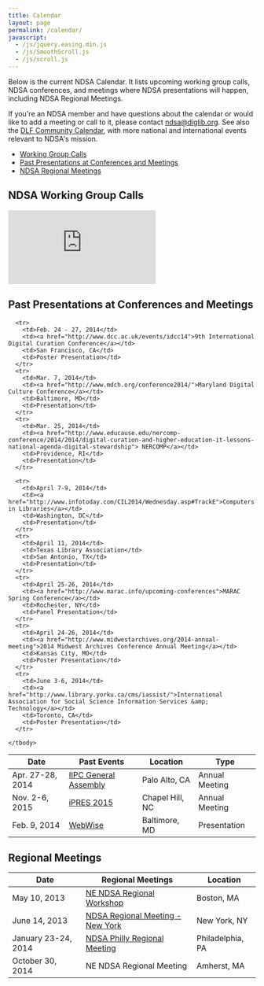 ```yaml
---
title: Calendar
layout: page
permalink: /calendar/
javascript:
  - /js/jquery.easing.min.js
  - /js/SmoothScroll.js
  - /js/scroll.js
---
```


Below is the current NDSA Calendar. It lists upcoming working group calls, NDSA conferences, and meetings where NDSA presentations will happen, including NDSA Regional Meetings.

If you're an NDSA member and have questions about the calendar or would like to add a meeting or call to it, please contact <ndsa@diglib.org>. See also the [DLF Community Calendar](https://www.diglib.org/opportunities/calendar/), with more national and international events relevant to NDSA's mission.

- [Working Group Calls](#ndsa-working-group-calls)
- [Past Presentations at Conferences and Meetings](#past-presentations-at-conferences-and-meetings)
- [NDSA Regional Meetings](#ndsa-regional-meetings)

## NDSA Working Group Calls

<div class="embed-responsive embed-responsive-16by9">
  <iframe class="embed-responsive-tiem" src="https://calendar.google.com/calendar/embed?title=NDSA%20Calendar&amp;showTitle=0&amp;wkst=1&amp;bgcolor=%23FFFFFF&amp;src=ndsa.cal%40gmail.com&amp;color=%23182C57&amp;ctz=America%2FNew_York" frameborder="0" scrolling="no"></iframe>
</div>


<!--
<table class="table" summary="NDSA Meeting Calendar">
  <thead>
    <tr>
      <th>Date</th>
      <th>Working Group Calls</th>
      <th>Time (Eastern)</th>
    </tr>
  </thead>
  <tbody>
    <tr>
      <td>Wednesday, Mar. 4, 2015
      </td>
      <td>Content Working Group Monthly Call</td>
      <td>11:00 AM – 12:00 PM </td>
    </tr>
    <tr>
      <td>Thursday, Mar. 12, 2015 </td>
      <td>NDSA Leadership Regular Monthly Meeting
      </td>
      <td>1:00 PM – 2:00 PM</td>
    </tr>
    <tr>
      <td>Friday, Feb. 20, 2015
      </td>
      <td>Geospatial CWG Working Group Monthly Call</td>

      <td>11:00 AM – 12:00 PM </td>
    </tr>
    <tr>
      <td>Monday, Mar. 16, 2015</td>
      <td>Standards &amp; Practices Working Group Monthly Call</td>

      <td>1:00 PM – 2:00 PM</td>
    </tr>
    <tr>
      <td>Tuesday, Mar. 24, 2015</td>
      <td>Infrastructure Working Group Monthly Call</td>

      <td>2:00 PM – 3:00 PM </td>
    </tr>
    <tr>
      <td>Wednesday, Apr. 1, 2015</td>
      <td>Content Working Group Monthly Call</td>

      <td>11:00 AM – 12:00 PM</td>
    </tr>
    <tr>
      <td>Thursday, Apr. 9, 2015 </td>
      <td>NDSA Leadership Regular Monthly Meeting</td>
      <td>1:00 PM – 2:00 PM</td>
    </tr>
    <tr>
      <td>Monday, Apr. 14, 2015 </td>
      <td>Innovation Working Group Bi-monthly Call</td>

      <td>2:00 PM – 3:00 PM </td>
    </tr>


    <tr>
      <td>Friday, Apr. 17, 2015 </td>
      <td>Geospatial CWG Working Group Monthly Call</td>
      <td>11:00 AM – 12:00 PM</td>
    </tr>
    <tr>
      <td>Monday, Apr. 20, 2015</td>
      <td>Standards &amp; Practices Working Group Monthly Call</td>
      <td>1:00 PM – 2:00 PM</td>
    </tr>
    <tr>
      <td>Tuesday, Apr. 28, 2015</td>
      <td>Infrastructure Working Group Monthly Call</td>
      <td>2:00 PM – 3:00 PM </td>
    </tr>
    <tr>
      <td>Wednesday, May 6, 2015</td>
      <td>Content Working Group Monthly Call</td>
      <td>11:00 AM – 12:00 PM</td>
    </tr>
    <tr>
      <td>Thursday, May 14, 2014 </td>
      <td>NDSA Leadership Regular Monthly Meeting</td>
      <td>1:00 PM – 2:00 PM</td>
    </tr>
    <tr>
      <td>Friday, May 15, 2014 </td>
      <td>Geospatial CWG Working Group Monthly Call</td>
      <td>11:00 AM – 12:00 PM</td>
    </tr>
    <tr>
      <td>Monday, May 18, 2014 </td>
      <td>Standards &amp; Practices Working Group Monthly Call</td>
      <td>1:00 PM – 2:00 PM</td>
    </tr>
    <tr>
      <td>Tuesday, May 26, 2014</td>
      <td>Infrastructure Working Group Monthly Call</td>
      <td>2:00 PM – 3:00 PM </td>
    </tr>
  </tbody>
</table>
-->

## Past Presentations at Conferences and Meetings

  <table class="table" summary="NDSA Meeting Archive">
    <thead>
      <tr>
        <th>Date</th>
        <th>Past Events</th>
        <th>Location</th>
        <th>Type</th>
      </tr>
    </thead>
    <tbody>
      <tr>
        <td>Apr. 27-28, 2014</td>
        <td><a href="http://netpreserve.org/general-assembly/2015/overview">IIPC General Assembly</a></td>
        <td>Palo Alto, CA</td>
        <td>Annual Meeting</td>
      </tr>
      <tr>
        <td>Nov. 2-6, 2015</td>
        <td><a href="http://ipres2015.org/">iPRES 2015</a></td>
        <td>Chapel Hill, NC</td>
        <td>Annual Meeting</td>
      </tr>
      <tr>
        <td>Feb. 9, 2014</td>
        <td><a href="http://imlswebwise.chnm.gmu.edu/agenda/">WebWise</a></td>
        <td>Baltimore, MD</td>
        <td> Presentation</td>
      </tr>

      <tr>
        <td>Feb. 24 - 27, 2014</td>
        <td><a href="http://www.dcc.ac.uk/events/idcc14">9th International Digital Curation Conference</a></td>
        <td>San Francisco, CA</td>
        <td>Poster Presentation</td>
      </tr>
      <tr>
        <td>Mar. 7, 2014</td>
        <td><a href="http://www.mdch.org/conference2014/">Maryland Digital Culture Conference</a></td>
        <td>Baltimore, MD</td>
        <td>Presentation</td>
      </tr>
      <tr>
        <td>Mar. 25, 2014</td>
        <td><a href="http://www.educause.edu/nercomp-conference/2014/2014/digital-curation-and-higher-education-it-lessons-national-agenda-digital-stewardship"> NERCOMP</a></td>
        <td>Providence, RI</td>
        <td>Presentation</td>
      </tr>

      <tr>
        <td>April 7-9, 2014</td>
        <td><a href="http://www.infotoday.com/CIL2014/Wednesday.asp#TrackE">Computers in Libraries</a></td>
        <td>Washington, DC</td>
        <td>Presentation</td>
      </tr>
      <tr>
        <td>April 11, 2014</td>
        <td>Texas Library Association</td>
        <td>San Antonio, TX</td>
        <td>Presentation</td>
      </tr>
      <tr>
        <td>April 25-26, 2014</td>
        <td><a href="http://www.marac.info/upcoming-conferences">MARAC Spring Conference</a></td>
        <td>Rochester, NY</td>
        <td>Panel Presentation</td>
      </tr>
      <tr>
        <td>April 24-26, 2014</td>
        <td><a href="http://www.midwestarchives.org/2014-annual-meeting">2014 Midwest Archives Conference Annual Meeting</a></td>
        <td>Kansas City, MO</td>
        <td>Poster Presentation</td>
      </tr>
      <tr>
        <td>June 3-6, 2014</td>
        <td><a href="http://www.library.yorku.ca/cms/iassist/">International Association for Social Science Information Services &amp; Technology</a></td>
        <td>Toronto, CA</td>
        <td>Poster Presentation</td>
      </tr>

    </tbody>
  </table>

  <h2 id="regional-meetings">Regional Meetings</h2>

  <table class="table" summary="Regional NDSA Meetings">
    <thead>
      <tr>
        <th>Date</th>
        <th>Regional Meetings</th>
        <th>Location</th>
      </tr>
    </thead>
    <tr>
      <td>May 10, 2013</td>
      <td>
        <a href="http://projects.iq.harvard.edu/ne_ndsa">NE NDSA Regional Workshop</a>
      </td>
      <td>Boston, MA</td>
    </tr>
    <tr>
      <td>June 14, 2013</td>
      <td><a href="http://camps.nycdigital.org/ndsa/">NDSA Regional Meeting - New York</a></td>
      <td>New York, NY</td>
    </tr>
    <tr>
      <td>January 23-24, 2014</td>
      <td><a href="http://www.librarycompany.org/events/ndsaregional/How%20Do%20We%20Approach%20Becoming%20a%20Regional%20Hub%20of%20DPLA.pdf">NDSA Philly Regional Meeting</a></td>
      <td>Philadelphia, PA</td>
    </tr>
    <tr>
      <td>October 30, 2014</td>
      <td>NE NDSA Regional Meeting</td>
      <td>Amherst, MA</td>
    </tr>
  </tbody>
</table>

<div class="scroll-to-top">&nbsp;</div>
